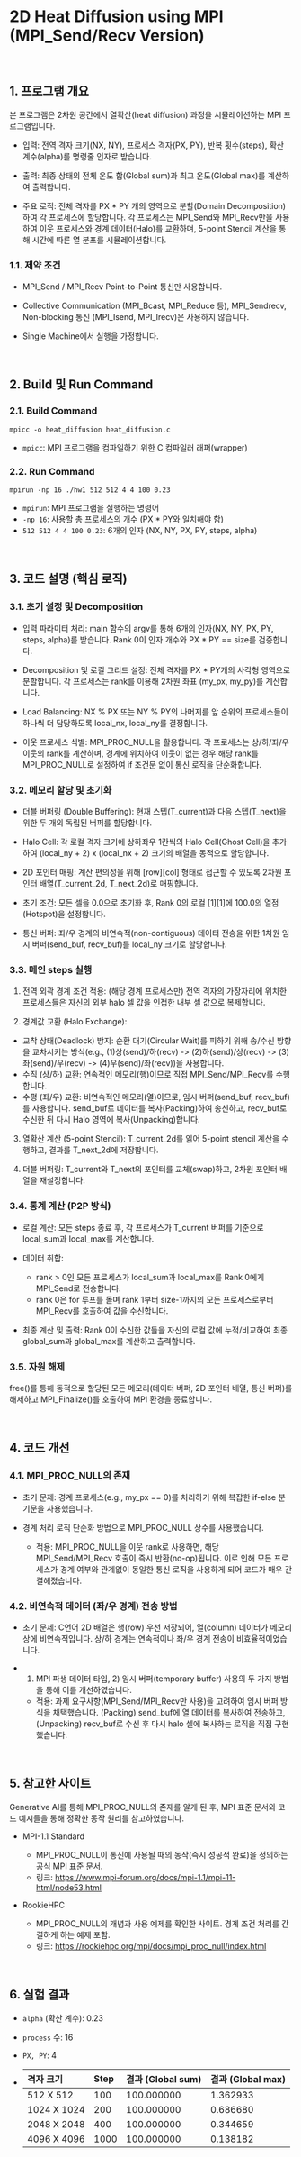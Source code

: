 # 2D Heat Diffusion using MPI (MPI_Send/Recv Version)

<br>

## 1. 프로그램 개요

본 프로그램은 2차원 공간에서 열확산(heat diffusion) 과정을 시뮬레이션하는 MPI 프로그램입니다.

- 입력: 전역 격자 크기(NX, NY), 프로세스 격자(PX, PY), 반복 횟수(steps), 확산 계수(alpha)를 명령줄 인자로 받습니다.

- 출력: 최종 상태의 전체 온도 합(Global sum)과 최고 온도(Global max)를 계산하여 출력합니다.

- 주요 로직: 전체 격자를 PX * PY 개의 영역으로 분할(Domain Decomposition)하여 각 프로세스에 할당합니다. 각 프로세스는 MPI_Send와 MPI_Recv만을 사용하여 이웃 프로세스와 경계 데이터(Halo)를 교환하며, 5-point Stencil 계산을 통해 시간에 따른 열 분포를 시뮬레이션합니다.

### 1.1. 제약 조건

- MPI_Send / MPI_Recv Point-to-Point 통신만 사용합니다.

- Collective Communication (MPI_Bcast, MPI_Reduce 등), MPI_Sendrecv, Non-blocking 통신 (MPI_Isend, MPI_Irecv)은 사용하지 않습니다.

- Single Machine에서 실행을 가정합니다.

<br/>

## 2. Build 및 Run Command

### 2.1. Build Command

```
mpicc -o heat_diffusion heat_diffusion.c
```
- `mpicc`: MPI 프로그램을 컴파일하기 위한 C 컴파일러 래퍼(wrapper)

### 2.2. Run Command
```
mpirun -np 16 ./hw1 512 512 4 4 100 0.23
```
- `mpirun`: MPI 프로그램을 실행하는 명령어
- `-np 16`: 사용할 총 프로세스의 개수 (PX * PY와 일치해야 함)
- `512 512 4 4 100 0.23`: 6개의 인자 (NX, NY, PX, PY, steps, alpha)


<br>

## 3. 코드 설명 (핵심 로직)

### 3.1. 초기 설정 및 Decomposition

- 입력 파라미터 처리: main 함수의 argv를 통해 6개의 인자(NX, NY, PX, PY, steps, alpha)를 받습니다. Rank 0이 인자 개수와 PX * PY == size를 검증합니다.

- Decomposition 및 로컬 그리드 설정: 전체 격자를 PX * PY개의 사각형 영역으로 분할합니다. 각 프로세스는 rank를 이용해 2차원 좌표 (my_px, my_py)를 계산합니다.

- Load Balancing: NX % PX 또는 NY % PY의 나머지를 앞 순위의 프로세스들이 하나씩 더 담당하도록 local_nx, local_ny를 결정합니다.

- 이웃 프로세스 식별: MPI_PROC_NULL을 활용합니다. 각 프로세스는 상/하/좌/우 이웃의 rank를 계산하며, 경계에 위치하여 이웃이 없는 경우 해당 rank를 MPI_PROC_NULL로 설정하여 if 조건문 없이 통신 로직을 단순화합니다.

### 3.2. 메모리 할당 및 초기화

- 더블 버퍼링 (Double Buffering): 현재 스텝(T_current)과 다음 스텝(T_next)을 위한 두 개의 독립된 버퍼를 할당합니다.

- Halo Cell: 각 로컬 격자 크기에 상하좌우 1칸씩의 Halo Cell(Ghost Cell)을 추가하여 (local_ny + 2) x (local_nx + 2) 크기의 배열을 동적으로 할당합니다.

- 2D 포인터 매핑: 계산 편의성을 위해 [row][col] 형태로 접근할 수 있도록 2차원 포인터 배열(T_current_2d, T_next_2d)로 매핑합니다.

- 초기 조건: 모든 셀을 0.0으로 초기화 후, Rank 0의 로컬 [1][1]에 100.0의 열점(Hotspot)을 설정합니다.

- 통신 버퍼: 좌/우 경계의 비연속적(non-contiguous) 데이터 전송을 위한 1차원 임시 버퍼(send_buf, recv_buf)를 local_ny 크기로 할당합니다.

### 3.3. 메인 steps 실행

1. 전역 외곽 경계 조건 적용: (해당 경계 프로세스만) 전역 격자의 가장자리에 위치한 프로세스들은 자신의 외부 halo 셀 값을 인접한 내부 셀 값으로 복제합니다.

2. 경계값 교환 (Halo Exchange):
  - 교착 상태(Deadlock) 방지: 순환 대기(Circular Wait)를 피하기 위해 송/수신 방향을 교차시키는 방식(e.g., (1)상(send)/하(recv) -> (2)하(send)/상(recv) -> (3)좌(send)/우(recv) -> (4)우(send)/좌(recv))을 사용합니다.
  - 수직 (상/하) 교환: 연속적인 메모리(행)이므로 직접 MPI_Send/MPI_Recv를 수행합니다.
  - 수평 (좌/우) 교환: 비연속적인 메모리(열)이므로, 임시 버퍼(send_buf, recv_buf)를 사용합니다. send_buf로 데이터를 복사(Packing)하여 송신하고, recv_buf로 수신한 뒤 다시 Halo 영역에 복사(Unpacking)합니다.

3. 열확산 계산 (5-point Stencil): T_current_2d를 읽어 5-point stencil 계산을 수행하고, 결과를 T_next_2d에 저장합니다.

4. 더블 버퍼링: T_current와 T_next의 포인터를 교체(swap)하고, 2차원 포인터 배열을 재설정합니다.

### 3.4. 통계 계산 (P2P 방식)

- 로컬 계산: 모든 steps 종료 후, 각 프로세스가 T_current 버퍼를 기준으로 local_sum과 local_max를 계산합니다.

- 데이터 취합:
  - rank > 0인 모든 프로세스가 local_sum과 local_max를 Rank 0에게 MPI_Send로 전송합니다.
  - rank 0은 for 루프를 돌며 rank 1부터 size-1까지의 모든 프로세스로부터 MPI_Recv를 호출하여 값을 수신합니다.

- 최종 계산 및 출력: Rank 0이 수신한 값들을 자신의 로컬 값에 누적/비교하여 최종 global_sum과 global_max를 계산하고 출력합니다.

### 3.5. 자원 해제

free()를 통해 동적으로 할당된 모든 메모리(데이터 버퍼, 2D 포인터 배열, 통신 버퍼)를 해제하고 MPI_Finalize()를 호출하여 MPI 환경을 종료합니다.

<br>

## 4. 코드 개선

### 4.1. MPI_PROC_NULL의 존재
- 초기 문제: 경계 프로세스(e.g., my_px == 0)를 처리하기 위해 복잡한 if-else 분기문을 사용했습니다.

- 경계 처리 로직 단순화 방법으로 MPI_PROC_NULL 상수를 사용했습니다.
  - 적용: MPI_PROC_NULL을 이웃 rank로 사용하면, 해당 MPI_Send/MPI_Recv 호출이 즉시 반환(no-op)됩니다. 이로 인해 모든 프로세스가 경계 여부와 관계없이 동일한 통신 로직을 사용하게 되어 코드가 매우 간결해졌습니다.

### 4.2. 비연속적 데이터 (좌/우 경계) 전송 방법

- 초기 문제: C언어 2D 배열은 행(row) 우선 저장되어, 열(column) 데이터가 메모리상에 비연속적입니다. 상/하 경계는 연속적이나 좌/우 경계 전송이 비효율적이었습니다.

- 1) MPI 파생 데이터 타입, 2) 임시 버퍼(temporary buffer) 사용의 두 가지 방법을 통해 이를 개선하였습니다.
  - 적용: 과제 요구사항(MPI_Send/MPI_Recv만 사용)을 고려하여 임시 버퍼 방식을 채택했습니다. (Packing) send_buf에 열 데이터를 복사하여 전송하고, (Unpacking) recv_buf로 수신 후 다시 halo 셀에 복사하는 로직을 직접 구현했습니다.

<br>

## 5. 참고한 사이트

Generative AI를 통해 MPI_PROC_NULL의 존재를 알게 된 후, MPI 표준 문서와 코드 예시들을 통해 정확한 동작 원리를 참고하였습니다.

- MPI-1.1 Standard
  - MPI_PROC_NULL이 통신에 사용될 때의 동작(즉시 성공적 완료)을 정의하는 공식 MPI 표준 문서.
  - 링크: https://www.mpi-forum.org/docs/mpi-1.1/mpi-11-html/node53.html

- RookieHPC
  - MPI_PROC_NULL의 개념과 사용 예제를 확인한 사이트. 경계 조건 처리를 간결하게 하는 예제 포함.
  - 링크: https://rookiehpc.org/mpi/docs/mpi_proc_null/index.html

<br>

## 6. 실험 결과

- `alpha` (확산 계수): 0.23
- `process` 수: 16
- `PX, PY`: 4

- | 격자 크기 | Step | 결과 (Global sum) | 결과 (Global max) |
  | :--- | :--- | :--- | :--- |
  | 512 X 512 | 100 | 100.000000 | 1.362933 |
  | 1024 X 1024 | 200 | 100.000000 | 0.686680 |
  | 2048 X 2048 | 400 | 100.000000 | 0.344659 |
  | 4096 X 4096 | 1000 | 100.000000 | 0.138182 |